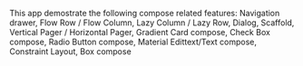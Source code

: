 This app demostrate the following compose related features:
Navigation drawer, 
Flow Row / Flow Column, 
Lazy Column / Lazy Row, 
Dialog, 
Scaffold, 
Vertical Pager / Horizontal Pager, 
Gradient Card compose, 
Check Box compose, 
Radio Button compose, 
Material Edittext/Text compose, 
Constraint Layout, 
Box compose
